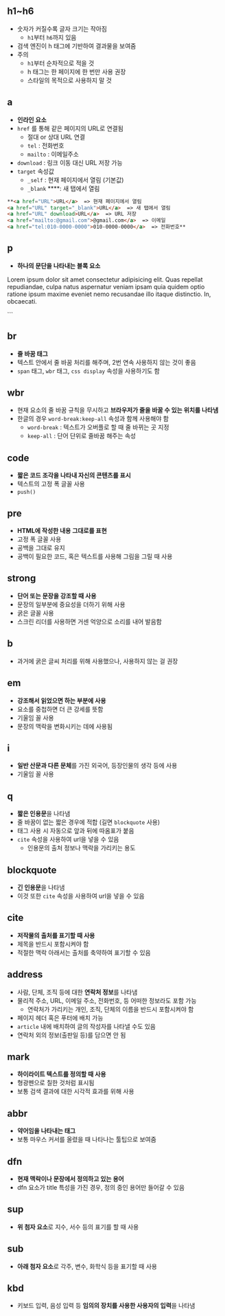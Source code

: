 ## h1~h6
- 숫자가 커질수록 글자 크기는 작아짐
    - `h1`부터 `h6`까지 있음
- 검색 엔진이 h 태그에 기반하여 결과물을 보여줌
- 주의
    - `h1`부터 순차적으로 적을 것
    - h 태그는 한 페이지에 한 번만 사용 권장
    - 스타일의 목적으로 사용하지 말 것

## a
- **인라인 요소**
- `href` 를 통해 같은 페이지의 URL로 연결됨
    - 절대 or 상대 URL 연결
    - `tel`  : 전화번호
    - `mailto` : 이메일주소
- `download` : 링크 이동 대신 URL 저장 가능
- `target` 속성값
    - `_self` : 현재 페이지에서 열림 (기본값)
    - `_blank` ****: 새 탭에서 열림

```html
**<a href="URL">URL</a>  => 현재 페이지에서 열림
<a href="URL" target="_blank">URL</a>  => 새 탭에서 열림
<a href="URL" download>URL</a>  => URL 저장
<a href="mailto:@gmail.com">@gmail.com</a>  => 이메일
<a href="tel:010-0000-0000">010-0000-0000</a>  => 전화번호**
```

## p
- **하나의 문단을 나타내는 블록 요소**

<body>
    <p>Lorem ipsum dolor sit amet consectetur adipisicing elit. 
       Quas repellat repudiandae, culpa natus aspernatur veniam ipsam quia quidem 
       optio ratione ipsum maxime eveniet nemo recusandae illo itaque distinctio. 
       In, obcaecati.
    </p>
</body>
```

## br
- **줄 바꿈 태그**
- 텍스트 안에서 줄 바꿈 처리를 해주며, 2번 연속 사용하지 않는 것이 좋음
- `span` 태그, `wbr` 태그, `css display` 속성을 사용하기도 함

## wbr
- 현재 요소의 줄 바꿈 규칙을 무시하고 **브라우저가 줄을 바꿀 수 있는 위치를 나타냄**
- 한글의 경우 `word-break:keep-all` 속성과 함께 사용해야 함
    - `word-break` :  텍스트가 오버플로 할 때 줄 바뀌는 곳 지정
    - `keep-all` : 단어 단위로 줄바꿈 해주는 속성

## code
- **짧은 코드 조각을 나타내 자신의 콘텐츠를 표시**
- 텍스트의 고정 폭 글꼴 사용
- `push()`

## pre
- **HTML에 작성한 내용 그대로를 표현**
- 고정 폭 글꼴 사용
- 공백을 그대로 유지
- 공백이 필요한 코드, 혹은 텍스트를 사용해 그림을 그릴 때 사용

## strong
- **단어 또는 문장을 강조할 때 사용**
- 문장의 일부분에 중요성을 더하기 위해 사용
- 굵은 글꼴 사용
- 스크린 리더를 사용하면 거센 억양으로 소리를 내어 발음함

## b
- 과거에 굵은 글씨 처리를 위해 사용했으나, 사용하지 않는 걸 권장

## em
- **강조해서 읽었으면 하는 부분에 사용**
- 요소를 중첩하면 더 큰 강세를 뜻함
- 기울임 꼴 사용
- 문장의 맥락을 변화시키는 데에 사용됨

## i
- **일반 산문과 다른 문체**를 가진 외국어, 등장인물의 생각 등에 사용
- 기울임 꼴 사용

## q
- **짧은 인용문**을 나타냄
- 줄 바꿈이 없는 짧은 경우에 적합 (길면 `blockquote` 사용)
- 태그 사용 시 자동으로 앞과 뒤에 따옴표가 붙음
- `cite` 속성을 사용하여 url을 넣을 수 있음
    - 인용문의 출처 정보나 맥락을 가리키는 용도

## blockquote
- **긴 인용문**을 나타냄
- 이것 또한 `cite` 속성을 사용하여 url을 넣을 수 있음

## cite
- **저작물의 출처를 표기할 때 사용**
- 제목을 반드시 포함시켜야 함
- 적절한 맥락 아래서는 출처를 축약하여 표기할 수 있음

## address
- 사람, 단체, 조직 등에 대한 **연락처 정보**를 나타냄
- 물리적 주소, URL, 이메일 주소, 전화번호, 등 어떠한 정보라도 포함 가능
    - 연락처가 가리키는 개인, 조직, 단체의 이름을 반드시 포함시켜야 함
- 페이지 헤더 혹은 푸터에 배치 가능
- `article` 내에 배치하여 글의 작성자를 나타낼 수도 있음
- 연락처 외의 정보(출판일 등)를 담으면 안 됨

## mark
- **하이라이트 텍스트를 정의할 때 사용**
- 형광펜으로 칠한 것처럼 표시됨
- 보통 검색 결과에 대한 시각적 효과를 위해 사용

## abbr
- **약어임을 나타내는 태그**
- 보통 마우스 커서를 올렸을 때 나타나는 툴팁으로 보여줌

## dfn
- **현재 맥락이나 문장에서 정의하고 있는 용어**
- dfn 요소가 title 특성을 가진 경우, 정의 중인 용어만 들어갈 수 있음

## sup
- **위 첨자 요소**로 지수, 서수 등의 표기를 할 때 사용

## sub
- **아래 첨자 요소**로 각주, 변수, 화학식 등을 표기할 때 사용

## kbd
- 키보드 입력, 음성 입력 등 **임의의 장치를 사용한 사용자의 입력**을 나타냄
